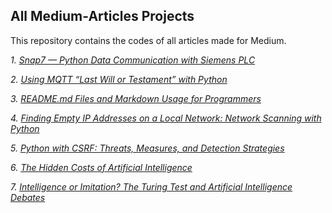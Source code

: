 ## All Medium-Articles Projects

This repository contains the codes of all articles made for Medium.


*1. [Snap7 — Python Data Communication with Siemens PLC](https://medium.com/@kardelenyurtkuran/snap7-python-communication-with-siemens-plc-41829626b2b0)*

*2. [Using MQTT “Last Will or Testament” with Python](https://medium.com/@kardelenyurtkuran/using-mqtt-last-will-or-testament-with-python-f79e96263b11)*

*3. [README.md Files and Markdown Usage for Programmers](https://medium.com/@kardelenyurtkuran/readme-md-files-and-markdown-usage-for-programmers-16edf054f8ce)*

*4. [Finding Empty IP Addresses on a Local Network: Network Scanning with Python](https://medium.com/@kardelenyurtkuran/finding-empty-ip-addresses-on-a-local-network-network-scanning-with-python-fb4efd5ddda0)*

*5. [Python with CSRF: Threats, Measures, and Detection Strategies](https://medium.com/@kardelenyurtkuran/python-with-csrf-threats-measures-and-detection-strategies-8eb77abf9270)*

*6. [The Hidden Costs of Artificial Intelligence](https://medium.com/@kardelenyurtkuran/the-hidden-costs-of-artificial-intelligence-ccd7df80a58e)*

*7. [Intelligence or Imitation? The Turing Test and Artificial Intelligence Debates](https://medium.com/@kardelenyurtkuran/intelligence-or-imitation-the-turing-test-and-artificial-intelligence-debates-86f049cfb9e6)*
  
  


